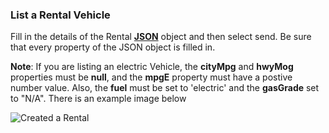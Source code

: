 ### **List a Rental Vehicle**
Fill in the details of the Rental [**JSON**](https://www.json.org/json-en.html) object and then select send. Be sure that every property of the JSON object is filled in.

**Note**: If you are listing an electric Vehicle, the **cityMpg** and **hwyMog** properties must be **null**, and the **mpgE** property must have a postive number value. Also, the **fuel** must be set to 'electric' and the **gasGrade** set to "N/A". There is an example image below

<img src="https://drive.google.com/uc?export=view&id=1WMfMTSrrNFrAF-re-W7dIq8TucbHhFzq" alt="Created a Rental" >